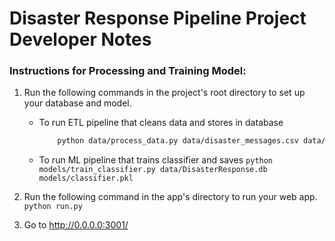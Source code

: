 # Disaster Response Pipeline Project Developer Notes

### Instructions for Processing and Training Model:
1. Run the following commands in the project's root directory to set up your database and model.

    - To run ETL pipeline that cleans data and stores in database
    
        ```bash
            python data/process_data.py data/disaster_messages.csv data/disaster_categories.csv data/DisasterResponse.db
        ```

    - To run ML pipeline that trains classifier and saves
        `python models/train_classifier.py data/DisasterResponse.db models/classifier.pkl`

2. Run the following command in the app's directory to run your web app.
    `python run.py`

3. Go to http://0.0.0.0:3001/
